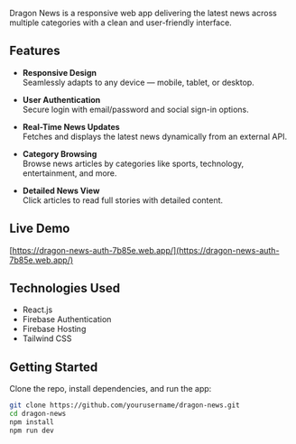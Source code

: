 

Dragon News is a responsive web app delivering the latest news across multiple categories with a clean and user-friendly interface.

## Features

- **Responsive Design**  
  Seamlessly adapts to any device — mobile, tablet, or desktop.

- **User Authentication**  
  Secure login with email/password and social sign-in options.

- **Real-Time News Updates**  
  Fetches and displays the latest news dynamically from an external API.

- **Category Browsing**  
  Browse news articles by categories like sports, technology, entertainment, and more.

- **Detailed News View**  
  Click articles to read full stories with detailed content.

## Live Demo

[https://dragon-news-auth-7b85e.web.app/](https://dragon-news-auth-7b85e.web.app/)

## Technologies Used

- React.js  
- Firebase Authentication  
- Firebase Hosting  
- Tailwind CSS

## Getting Started

Clone the repo, install dependencies, and run the app:

```bash
git clone https://github.com/yourusername/dragon-news.git
cd dragon-news
npm install
npm run dev
